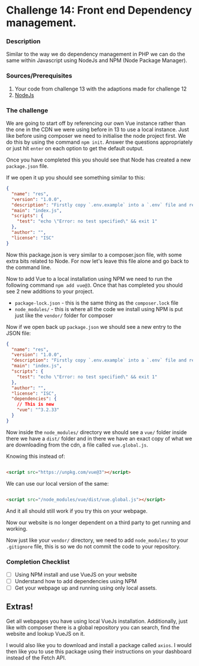 # Challenge 14: Front end Dependency management.

### Description

Similar to the way we do dependency management in PHP we can do the same within Javascript using NodeJs and NPM (Node
Package Manager).

### Sources/Prerequisites

1. Your code from challenge 13 with the adaptions made for challenge 12
2. [NodeJs](https://nodejs.org/en/)

### The challenge

We are going to start off by referencing our own Vue instance rather than the one in the CDN we were using before in 13
to use a local instance. Just like before using composer we need to initialise the node project first. We do this by
using the command `npm init`. Answer the questions appropriately or just hit `enter` on each option to get the default
output.

Once you have completed this you should see that Node has created a new `package.json` file.

If we open it up you should see something similar to this:

```json
{
  "name": "res",
  "version": "1.0.0",
  "description": "Firstly copy `.env.example` into a `.env` file and replace the contents with whatever your local installation is.",
  "main": "index.js",
  "scripts": {
    "test": "echo \"Error: no test specified\" && exit 1"
  },
  "author": "",
  "license": "ISC"
}
```

Now this package.json is very similar to a composer.json file, with some extra bits related to Node. For now let's leave
this file alone and go back to the command line.

Now to add Vue to a local installation using NPM we need to run the following command `npm add vue@3`. Once that has
completed you should see 2 new additions to your project.

- `package-lock.json` - this is the same thing as the `composer.lock` file
- `node_modules/` - this is where all the code we install using NPM is put just like the `vendor/` folder for composer

Now if we open back up `package.json` we should see a new entry to the JSON file:

```json
{
  "name": "res",
  "version": "1.0.0",
  "description": "Firstly copy `.env.example` into a `.env` file and replace the contents with whatever your local installation is.",
  "main": "index.js",
  "scripts": {
    "test": "echo \"Error: no test specified\" && exit 1"
  },
  "author": "",
  "license": "ISC",
  "dependencies": {
    // This is new 
    "vue": "^3.2.33"
  }
}
```

Now inside the `node_modules/` directory we should see a `vue/` folder inside there we have a `dist/` folder and in
there we have an exact copy of what we are downloading from the cdn, a file called `vue.global.js`.

Knowing this instead of:

```html

<script src="https://unpkg.com/vue@3"></script>
```

We can use our local version of the same:

```html

<script src="/node_modules/vue/dist/vue.global.js"></script>
```

And it all should still work if you try this on your webpage.

Now our website is no longer dependent on a third party to get running and working.

Now just like your `vendor/` directory, we need to add `node_modules/` to your `.gitignore` file, this is so we do not
commit the code to your repository.

### Completion Checklist

- [ ] Using NPM install and use VueJS on your website
- [ ] Understand how to add dependencies using NPM
- [ ] Get your webpage up and running using only local assets.

## Extras!

Get all webpages you have using local VueJs installation. Additionally, just like with composer there is a global
repository you can search, find the website and lookup VueJS on it.

I would also like you to download and install a package called `axios`. I would then like you to use this package using
their instructions on your dashboard instead of the Fetch API.